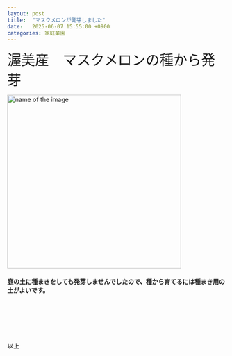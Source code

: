 ```yaml
---
layout: post
title:  "マスクメロンが発芽しました"
date:   2025-06-07 15:55:00 +0900
categories: 家庭菜園
---
```



<font size="6" face="ＭＳ ゴシック">渥美産　マスクメロンの種から発芽</font>


<img src="https://se8move.github.io/blog/img/IMG_E6090.JPG" alt="name of the image" width="400" height="auto">


<h4>庭の土に種まきをしても発芽しませんでしたので、種から育てるには種まき用の土がよいです。</h4><br>

<h5></h5><br>

<a href="https://hb.afl.rakuten.co.jp/ichiba/48f8e34d.527de77f.48f8e34e.f90b5471/?pc=https%3A%2F%2Fitem.rakuten.co.jp%2Fchanet%2F81330%2F&link_type=pict&ut=eyJwYWdlIjoiaXRlbSIsInR5cGUiOiJwaWN0Iiwic2l6ZSI6IjI0MHgyNDAiLCJuYW0iOjEsIm5hbXAiOiJyaWdodCIsImNvbSI6MSwiY29tcCI6ImRvd24iLCJwcmljZSI6MSwiYm9yIjoxLCJjb2wiOjEsImJidG4iOjEsInByb2QiOjAsImFtcCI6ZmFsc2V9" target="_blank" rel="nofollow sponsored noopener" style="word-wrap:break-word;"><img src="https://hbb.afl.rakuten.co.jp/hgb/48f8e34d.527de77f.48f8e34e.f90b5471/?me_id=1211165&item_id=10163156&pc=https%3A%2F%2Fthumbnail.image.rakuten.co.jp%2F%400_mall%2Fchanet%2Fcabinet%2F813%2F81330-1.jpg%3F_ex%3D240x240&s=240x240&t=pict" border="0" style="margin:2px" alt="" title=""></a>


以上  


